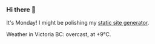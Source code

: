 ### Hi there :wave:

It's Monday! I might be polishing my [static site generator](https://github.com/bewuethr/pandoc-bash-blog).

Weather in Victoria BC: overcast, at +9°C.
